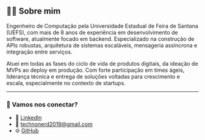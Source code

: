 ## 👨‍💻 Sobre mim

Engenheiro de Computação pela Universidade Estadual de Feira de Santana (UEFS), com mais de 8 anos de experiência em desenvolvimento de software, atualmente focado em backend. Especializado na construção de APIs robustas, arquitetura de sistemas escaláveis, mensageria assíncrona e integração entre serviços.

Atuei em todas as fases do ciclo de vida de produtos digitais, da ideação de MVPs ao deploy em produção. Com forte participação em times ágeis, liderança técnica e entrega de soluções voltadas para crescimento e escala, especialmente no contexto de startups.

---

### 🚀 Vamos nos conectar?

- 📱 [LinkedIn](https://www.linkedin.com/in/lucas-assis-81646a58/)
- 📧 [technonerd2019@gmail.com](mailto:technonerd2019@gmail.com)
- 🌐 [GitHub](https://github.com/eng-assys)
